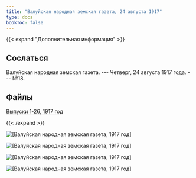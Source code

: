 ```yaml
---
title: "Валуйская народная земская газета, 24 августа 1917"
type: docs
bookToc: false
---
```


{{< expand "Дополнительная информация" >}}
## Сослаться
Валуйская народная земская газета. --- Четверг, 24 августа 1917 года. --- №18.

## Файлы
[Выпуски 1-26, 1917 год](https://www.dropbox.com/sh/f66udc3wv8z9994/AADjgSdoNAVKO_sDOpFltcOta?dl=0)

{{< /expand >}}

![[Валуйская народная земская газета, 1917 год]](/static/img/papers/1917_№18.jpg)

![[Валуйская народная земская газета, 1917 год]](/static/img/papers/1917_№18_p2.jpg)

![[Валуйская народная земская газета, 1917 год]](/static/img/papers/1917_№18_p3.jpg)

![[Валуйская народная земская газета, 1917 год]](/static/img/papers/1917_№18_p4.jpg)
